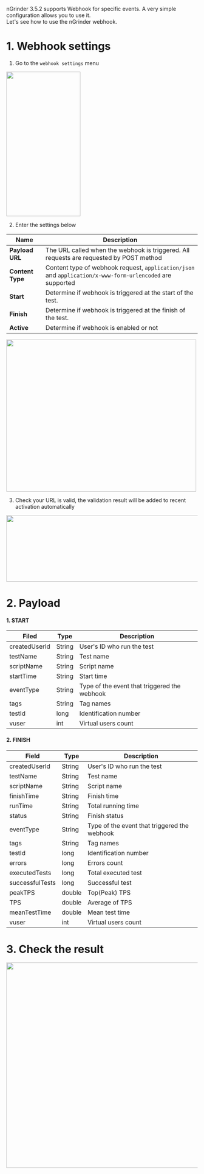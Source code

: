 nGrinder 3.5.2 supports Webhook for specific events. A very simple configuration allows you to use it.  
Let's see how to use the nGrinder webhook.

# 1. Webhook settings

1. Go to the `webhook settings` menu

<img src="https://user-images.githubusercontent.com/14273601/94457997-4e28af00-01f0-11eb-8cb9-409fe5ee598f.png" width="195" height="380" />


2. Enter the settings below

| Name |  Description |
| --- | --- |
| **Payload URL** | The URL called when the webhook is triggered. All requests are requested by POST method |
| **Content Type** | Content type of webhook request, `application/json` and `application/x-www-form-urlencoded` are supported |
| **Start** | Determine if webhook is triggered at the start of the test. |
| **Finish** | Determine if webhook is triggered at the finish of the test. |
| **Active** | Determine if webhook is enabled or not |

<img src="https://user-images.githubusercontent.com/14273601/94458265-ae1f5580-01f0-11eb-9c90-a3dd9c1c943d.png" width="500" height="400" />


3. Check your URL is valid, the validation result will be added to recent activation automatically

<img src="https://user-images.githubusercontent.com/14273601/94460569-e07e8200-01f3-11eb-9e86-2e2703bcb106.png" width="850" height="175" />


# 2. Payload

#### 1. START 


| Filed | Type  | Description |
| --- | --- | --- |
| createdUserId  | String | User's ID who run the test |
| testName  | String |  Test name  |
|  scriptName | String | Script name |
|  startTime | String | Start time |
|  eventType | String | Type of the event that triggered the webhook |
|  tags | String | Tag names |
|  testId | long | Identification number |
|  vuser | int | Virtual users count |

#### 2. FINISH

| Field | Type | Description |
| --- | --- | --- |
| createdUserId  | String | User's ID who run the test |
| testName  | String |  Test name  |
|  scriptName | String | Script name |
|  finishTime | String | Finish time |
|  runTime | String | Total running time |
|  status | String | Finish status |
|  eventType | String | Type of the event that triggered the webhook |
|  tags | String | Tag names |
|  testId | long | Identification number |
|  errors | long | Errors count |
|  executedTests | long | Total executed test |
|  successfulTests | long | Successful test |
|  peakTPS | double | Top(Peak) TPS |
|  TPS | double | Average of TPS |
|  meanTestTime | double | Mean test time |
|  vuser | int | Virtual users count |


# 3. Check the result

<img src="https://user-images.githubusercontent.com/14273601/94462466-8501c380-01f6-11eb-8f77-db054bb78e61.png" width="715" height="540" />
